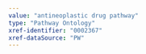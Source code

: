 ```yaml
---
value: "antineoplastic drug pathway"
type: "Pathway Ontology"
xref-identifier: "0002367"
xref-dataSource: "PW"
---
```

